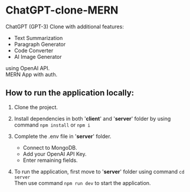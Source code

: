 # ChatGPT-clone-MERN

ChatGPT (GPT-3) Clone with additional features: 
- Text Summarization
- Paragraph Generator
- Code  Converter
- AI Image Generator

using OpenAI API. 
<br>
MERN App with auth.


## How to run the application locally: 
 
1. Clone the project.

1. Install dependencies in both '**client**' and '**server**' folder by using <br> command `npm install` or `npm i`

1.  Complete the .env file in '**server**' folder. 
    - Connect to MongoDB. 
    - Add your OpenAI API Key. 
    - Enter remaining fields.

1.  To run the application, first move to '**server**' folder using command `cd server` <br> Then use command `npm run dev` to start the application.




